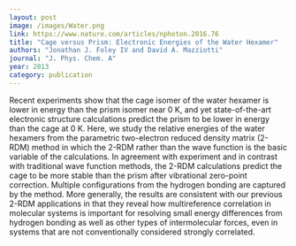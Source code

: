 ```yaml
---
layout: post
image: /images/Water.png
link: https://www.nature.com/articles/nphoton.2016.76
title: "Cage versus Prism: Electronic Energies of the Water Hexamer" 
authors: "Jonathan J. Foley IV and David A. Mazziotti"
journal: "J. Phys. Chem. A"
year: 2013
category: publication
---
```

Recent experiments show that the cage isomer of the water hexamer 
is lower in energy than the prism isomer near 0 K, and yet state-of-the-art 
electronic structure calculations predict the prism to be lower in energy than the 
cage at 0 K. Here, we study the relative energies of the water hexamers from the 
parametric two-electron reduced density matrix (2-RDM) method in which the 2-RDM 
rather than the wave function is the basic variable of the calculations. In agreement 
with experiment and in contrast with traditional wave function methods, the 2-RDM 
calculations predict the cage to be more stable than the prism after vibrational 
zero-point correction. Multiple configurations from the hydrogen bonding are captured 
by the method. More generally, the results are consistent with our previous 2-RDM applications 
in that they reveal how multireference correlation in molecular systems is important for 
resolving small energy differences from hydrogen bonding as 
well as other types of intermolecular forces, even in systems that are not 
conventionally considered strongly correlated.
